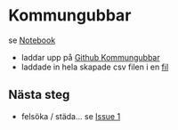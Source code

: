 # Kommungubbar
 
se [Notebook](https://github.com/salgo60/Kommungubbar/blob/main/GetDataXLSX.ipynb)

* laddar upp på [Github Kommungubbar](https://github.com/salgo60/Kommungubbar/tree/main)
* laddade in hela skapade csv filen i en [fil](https://docs.google.com/spreadsheets/d/1lVzib2Ha3s4Aw0w7Z1ER5wivbRCZJpeAeKkogo9jOAI/edit?usp=sharing) 

## Nästa steg
* felsöka / städa... se [Issue 1](https://github.com/salgo60/Kommungubbar/issues/1)
